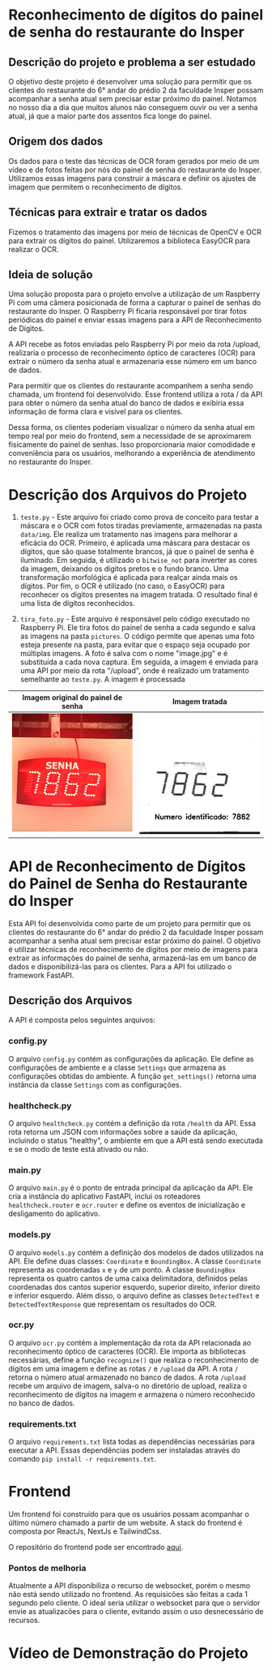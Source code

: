 # Reconhecimento de dígitos do painel de senha do restaurante do Insper

## Descrição do projeto e problema a ser estudado

O objetivo deste projeto é desenvolver uma solução para permitir que os clientes do restaurante do 6° andar do prédio 2 da faculdade Insper possam acompanhar a senha atual sem precisar estar próximo do painel. Notamos no nosso dia a dia que muitos alunos não conseguem ouvir ou ver a senha atual, já que a maior parte dos assentos fica longe do painel.

## Origem dos dados

Os dados para o teste das técnicas de OCR foram gerados por meio de um vídeo e de fotos feitas por nós do painel de senha do restaurante do Insper. Utilizamos essas imagens para construir a máscara e definir os ajustes de imagem que permitem o reconhecimento de dígitos.

## Técnicas para extrair e tratar os dados

Fizemos o tratamento das imagens por meio de técnicas de OpenCV e OCR para extrair os dígitos do painel.  Utilizaremos a biblioteca EasyOCR para realizar o OCR.

## Ideia de solução
Uma solução proposta para o projeto envolve a utilização de um Raspberry Pi com uma câmera posicionada de forma a capturar o painel de senhas do restaurante do Insper. O Raspberry Pi ficaria responsável por tirar fotos periódicas do painel e enviar essas imagens para a API de Reconhecimento de Dígitos.

A API recebe as fotos enviadas pelo Raspberry Pi por meio da rota /upload, realizaria o processo de reconhecimento óptico de caracteres (OCR) para extrair o número da senha atual e armazenaria esse número em um banco de dados.

Para permitir que os clientes do restaurante acompanhem a senha sendo chamada, um frontend foi desenvolvido. Esse frontend utiliza a rota / da API para obter o número da senha atual do banco de dados e exibiria essa informação de forma clara e visível para os clientes.

Dessa forma, os clientes poderiam visualizar o número da senha atual em tempo real por meio do frontend, sem a necessidade de se aproximarem fisicamente do painel de senhas. Isso proporcionaria maior comodidade e conveniência para os usuários, melhorando a experiência de atendimento no restaurante do Insper.

# Descrição dos Arquivos do Projeto

1. `teste.py` - Este arquivo foi criado como prova de conceito para testar a máscara e o OCR com fotos tiradas previamente, armazenadas na pasta `data/img`. Ele realiza um tratamento nas imagens para melhorar a eficácia do OCR. Primeiro, é aplicada uma máscara para destacar os dígitos, que são quase totalmente brancos, já que o painel de senha é iluminado. Em seguida, é utilizado o `bitwise_not` para inverter as cores da imagem, deixando os dígitos pretos e o fundo branco. Uma transformação morfológica é aplicada para realçar ainda mais os dígitos. Por fim, o OCR é utilizado (no caso, o EasyOCR) para reconhecer os dígitos presentes na imagem tratada. O resultado final é uma lista de dígitos reconhecidos.

2. `tira_foto.py` - Este arquivo é responsável pelo código executado no Raspberry Pi. Ele tira fotos do painel de senha a cada segundo e salva as imagens na pasta `pictures`. O código permite que apenas uma foto esteja presente na pasta, para evitar que o espaço seja ocupado por múltiplas imagens. A foto é salva com o nome "image.jpg" e é substituída a cada nova captura. Em seguida, a imagem é enviada para uma API por meio da rota "/upload", onde é realizado um tratamento semelhante ao `teste.py`. A imagem é processada

Imagem original do painel de senha |  Imagem tratada
:-------------------------:|:-------------------------:
![](readme_files/original_img.jpg)  |  ![](readme_files/mask.jpg)

# API de Reconhecimento de Dígitos do Painel de Senha do Restaurante do Insper

Esta API foi desenvolvida como parte de um projeto para permitir que os clientes do restaurante do 6° andar do prédio 2 da faculdade Insper possam acompanhar a senha atual sem precisar estar próximo do painel. O objetivo é utilizar técnicas de reconhecimento de dígitos por meio de imagens para extrair as informações do painel de senha, armazená-las em um banco de dados e disponibilizá-las para os clientes. Para a API foi utilizado o framework FastAPI.

## Descrição dos Arquivos

A API é composta pelos seguintes arquivos:

### config.py

O arquivo `config.py` contém as configurações da aplicação. Ele define as configurações de ambiente e a classe `Settings` que armazena as configurações obtidas do ambiente. A função `get_settings()` retorna uma instância da classe `Settings` com as configurações.

### healthcheck.py

O arquivo `healthcheck.py` contém a definição da rota `/health` da API. Essa rota retorna um JSON com informações sobre a saúde da aplicação, incluindo o status "healthy", o ambiente em que a API está sendo executada e se o modo de teste está ativado ou não.

### main.py

O arquivo `main.py` é o ponto de entrada principal da aplicação da API. Ele cria a instância do aplicativo FastAPI, inclui os roteadores `healthcheck.router` e `ocr.router` e define os eventos de inicialização e desligamento do aplicativo.

### models.py

O arquivo `models.py` contém a definição dos modelos de dados utilizados na API. Ele define duas classes: `Coordinate` e `BoundingBox`. A classe `Coordinate` representa as coordenadas `x` e `y` de um ponto. A classe `BoundingBox` representa os quatro cantos de uma caixa delimitadora, definidos pelas coordenadas dos cantos superior esquerdo, superior direito, inferior direito e inferior esquerdo. Além disso, o arquivo define as classes `DetectedText` e `DetectedTextResponse` que representam os resultados do OCR.

### ocr.py

O arquivo `ocr.py` contém a implementação da rota da API relacionada ao reconhecimento óptico de caracteres (OCR). Ele importa as bibliotecas necessárias, define a função `recognize()` que realiza o reconhecimento de dígitos em uma imagem e define as rotas `/` e `/upload` da API. A rota `/` retorna o número atual armazenado no banco de dados. A rota `/upload` recebe um arquivo de imagem, salva-o no diretório de upload, realiza o reconhecimento de dígitos na imagem e armazena o número reconhecido no banco de dados.



### requirements.txt

O arquivo `requirements.txt` lista todas as dependências necessárias para executar a API. Essas dependências podem ser instaladas através do comando `pip install -r requirements.txt`.


# Frontend

Um frontend foi construído para que os usuários possam acompanhar o último número chamado a partir de um website.
A stack do frontend é composta por ReactJs, NextJs e TailwindCss.

O repositório do frontend pode ser encontrado [aqui](https://github.com/andrebrito16/queue-sense-frontend).

### Pontos de melhoria

Atualmente a API disponibiliza o recurso de websocket, porém o mesmo não está sendo utilizado no frontend. As requisicões são feitas a cada 1 segundo pelo cliente. O ideal seria utilizar o websocket para que o servidor envie as atualizacões para o cliente, evitando assim o uso desnecessário de recursos.

# Vídeo de Demonstração do Projeto
